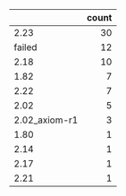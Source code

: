 |               |   count |
|:--------------|--------:|
| 2.23          |      30 |
| failed        |      12 |
| 2.18          |      10 |
| 1.82          |       7 |
| 2.22          |       7 |
| 2.02          |       5 |
| 2.02_axiom-r1 |       3 |
| 1.80          |       1 |
| 2.14          |       1 |
| 2.17          |       1 |
| 2.21          |       1 |